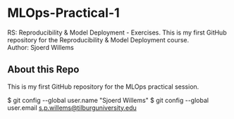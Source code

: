 # MLOps-Practical-1
RS: Reproducibility &amp; Model Deployment - Exercises.
This is my first GitHub repository for the Reproducibility & Model Deployment course.  
Author: Sjoerd Willems

## About this Repo
This is my first GitHub repository for the MLOps practical session.

$ git config --global user.name "Sjoerd Willems"
$ git config --global user.email s.p.willems@tilburguniversity.edu